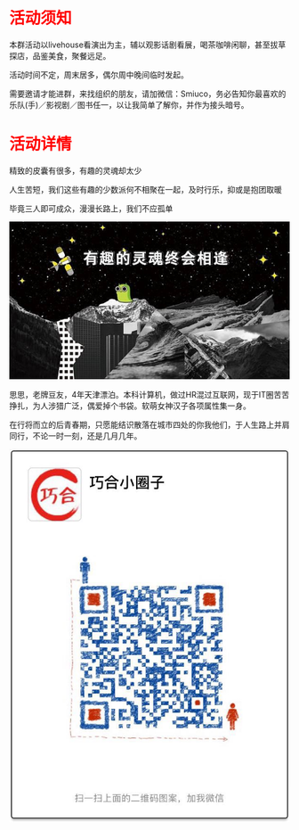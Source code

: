  

 
<html>
<!--在这里插入内容-->
<h1 style="color:red"> 活动须知 </h1>
</html>



本群活动以livehouse看演出为主，辅以观影话剧看展，喝茶咖啡闲聊，甚至拔草探店，品鉴美食，聚餐远足。

活动时间不定，周末居多，偶尔周中晚间临时发起。

需要邀请才能进群，来找组织的朋友，请加微信：Smiuco，务必告知你最喜欢的乐队(手)／影视剧／图书任一，以让我简单了解你，并作为接头暗号。



<html>
<!--在这里插入内容-->
<h1 style="color:red"> 活动详情 </h1>
</html>

精致的皮囊有很多，有趣的灵魂却太少

人生苦短，我们这些有趣的少数派何不相聚在一起，及时行乐，抑或是抱团取暖

毕竟三人即可成众，漫漫长路上，我们不应孤单

![image](https://raw.githubusercontent.com/tongyuanfeng/qiaohe_web/master/img/p47572108-1.jpg)

思思，老牌豆友，4年天津漂泊。本科计算机，做过HR混过互联网，现于IT圈苦苦挣扎，为人涉猎广泛，偶爱掉个书袋。软萌女神汉子各项属性集一身。

在行将而立的后青春期，只愿能结识散落在城市四处的你我他们，于人生路上并肩同行，不论一时一刻，还是几月几年。


![image](https://raw.githubusercontent.com/tongyuanfeng/qiaohe_web/master/img/add_weixinjpg.jpg)